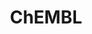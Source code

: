 ---
bigquery: https://console.cloud.google.com/bigquery?p=patents-public-data&d=ebi_chembl&page=dataset
citation: '"The ChEMBL database in 2017." Anna Gaulton, Anne Hersey, Michał Nowotka,
  A Patrícia Bento, Jon Chambers, David Mendez, Prudence Mutowo, Francis Atkinson,
  Louisa J Bellis, Elena Cibrián-Uhalte, Mark Davies, Nathan Dedman, Anneli Karlsson,
  María Paula Magariños, John P Overington, George Papadatos, Ines Smit, Andrew R
  Leach Nucleic acids Research (2017) 45 (Database Issue), D945-D954'
contributors: European Bioinformatics Institute
cost: None
description: ChEMBL Data is a manually curated database of small molecules used in
  drug discovery, including information about existing patented drugs.
documentation: 'schema: https://www.ebi.ac.uk/chembl/db_schema


  '
last_edit: 04/09/2022, 10:44:58
location: https://console.cloud.google.com/marketplace/product/google_patents_public_datasets/chembl
maintained_by: EMBL-EBI, an outstation of European Molecular Biology Laboratory
related_publications: '

  ChEMBL: towards direct deposition of bioassay data.


  Mendez D, Gaulton A, Bento AP, Chambers J, De Veij M, Félix E, Magariños MP, Mosquera
  JF, Mutowo P, Nowotka M, Gordillo-Marañón M, Hunter F, Junco L, Mugumbate G, Rodriguez-Lopez
  M, Atkinson F, Bosc N, Radoux CJ, Segura-Cabrera A, Hersey A, Leach AR.


  — Nucleic Acids Res. 2019; 47(D1):D930-D940. doi: 10.1093/nar/gky1075

  '
schema_fields:
- irac_code
- polymer_flag
- sitecomp_id
- l1
- res_stem_id
- level1
- warning_year
- variant_id
- hba_lipinski
- db_source
- tissue_id
- aromatic_rings
- ingredient
- actsm_id
- potential_duplicate
- warning_type
- warnref_id
- targrel_id
- availability_type
- as_id
- src_compound_id
- toid
- mutation
- hbd_lipinski
- applicant_full_name
- db_version
- ddd_admr
- publication_number
- standard_value
- rtb
- hbd
- first_page
- cl_lincs_id
- start_position
- standard_relation
- molsyn_id
- l2
- parenteral
- indref_id
- src_description
- sequence
- usan_stem
- cx_most_apka
- level4
- mc_target_accession
- definition
- target_mapping
- isoform
- usan_year
- last_active
- ddd_comment
- volume
- mechanism_comment
- ad_type
- assay_id
- upper_value
- units
- comments
- ref_type
- log_id
- l4
- pchembl_value
- protein_class_synonym
- ddd_id
- domain_description
- lle
- patent_use_code
- first_approval
- withdrawn_reason
- bei
- oral
- max_phase_for_ind
- heavy_atoms
- le
- component_type
- doc_id
- canonical_smiles
- orig_description
- irac_class_id
- metref_id
- l7
- molecule_type
- protein_class_id
- patent_id
- domain_name
- approval_date
- downgraded
- bao_endpoint
- selectivity_comment
- usan_stem_id
- met_comment
- prod_pat_id
- description
- cellosaurus_id
- tid_fixed
- syn_type
- alert_name
- met_id
- site_residues
- class_level
- ref_url
- mol_frac_id
- relationship
- mesh_id
- topical
- l6
- efo_id
- cell_description
- hrac_code
- site_id
- synonyms
- helm_notation
- std_act_id
- therapeutic_flag
- withdrawn_year
- cidx
- type
- name
- data_validity_comment
- acd_most_bpka
- ap_id
- hba
- src_short_name
- dosage_form
- withdrawn_flag
- cpd_str_alert_id
- drug_substance_flag
- cx_logp
- source_domain_id
- structure_type
- relationship_desc
- ref_id
- psa
- aidx
- activity_count
- level3
- parameter_type
- status
- level5
- species_group_flag
- active_molregno
- mc_organism
- ridx
- substrate_record_id
- indication_class
- withdrawn_country
- published_type
- chirality
- clo_id
- predbind_id
- mc_target_type
- direct_interaction
- domain_type
- parent_type
- sei
- assay_category
- company
- targcomp_id
- level4_description
- component_id
- num_ro5_violations
- standard_inchi
- normal_range_min
- compd_id
- mc_target_name
- uo_units
- curated_by
- compound_name
- patent_no
- biocomp_id
- smarts
- max_phase
- tax_id
- level3_description
- warning_description
- binding_site_comment
- metabolite_record_id
- version
- enzyme_tid
- go_id
- result_flag
- src_assay_id
- cell_source_tissue
- title
- alert_set_id
- cx_most_bpka
- entity_id
- cell_source_tax_id
- set_name
- mol_irac_id
- issue
- curation_comment
- who_extra
- mec_id
- component_synonym
- updated_on
- patent_expire_date
- parent_molregno
- organism
- text_value
- assay_subcellular_fraction
- ddd_value
- product_id
- path
- doi
- parent_id
- drug_product_flag
- rgid
- comp_class_id
- normal_range_max
- disease_efficacy
- subgroup
- inorganic_flag
- cell_ontology_id
- atc_code
- src_id
- enzyme_name
- level2
- protein_class_desc
- parameter_value
- previous_company
- prediction_method
- stem
- job_id
- drugind_id
- submission_date
- value
- full_mwt
- efo_term
- first_in_class
- smid
- usan_stem_definition
- ass_cls_map_id
- trade_name
- bao_format
- research_stem
- target_type
- usan_substem
- innovator_company
- co_stem_id
- assay_desc
- tbl
- cell_source_organism
- parent_go_id
- black_box_warning
- source
- hrac_class_id
- full_molformula
- record_id
- published_units
- alogp
- assay_tax_id
- authors
- chebi_par_id
- protclasssyn_id
- homologue
- compsyn_id
- route
- updated_by
- major_class
- confidence
- nda_type
- bto_id
- who_name
- activity_comment
- tid
- warning_class
- mechanism_of_action
- caloha_id
- qed_weighted
- cell_id
- active_ingredient
- drug_record_id
- stem_class
- assay_strain
- pref_name
- short_name
- pathway_id
- confidence_score
- activity_id
- annotation
- ddd_units
- level2_description
- country
- year
- warning_country
- standard_inchi_key
- relation
- qudt_units
- last_page
- formulation_id
- l5
- site_name
- journal
- published_relation
- end_position
- chembl_id
- acd_logd
- oc_id
- related_tid
- warning_id
- met_conversion
- withdrawn_class
- published_value
- num_alerts
- standard_text_value
- accession
- mol_atc_id
- assay_class_id
- assay_source
- ro3_pass
- molecular_mechanism
- assay_cell_type
- mesh_heading
- mol_hrac_id
- action_type
- assay_test_type
- l3
- pubmed_id
- dosed_ingredient
- l8
- molecular_species
- priority
- standard_type
- standard_flag
- assay_type
- bao_id
- assay_tissue
- mc_tax_id
- relationship_type
- mecref_id
- acd_logp
- mw_freebase
- target_desc
- uberon_id
- pathway_key
- molfile
- cell_name
- sequence_md5sum
- mw_monoisotopic
- assay_param_id
- aspect
- frac_code
- comp_go_id
- doc_type
- domain_id
- entity_type
- molregno
- num_lipinski_ro5_violations
- assay_organism
- delist_flag
- cx_logd
- creation_date
- standard_upper_value
- idx
- label
- standard_units
- acd_most_apka
- abstract
- strength
- frac_class_id
- level1_description
- alert_id
- stat
- prodrug
- class_type
- natural_product
- compound_key
shortname: chembl
tags:
- biotechnology
- health
- chemical
- bioinformatics
- medical
terms_of_use: CC BY-SA 3.0
title: ChEMBL
uuid: e232a192-965c-4ec9-904c-155b6dfe56c5
---